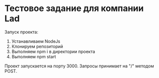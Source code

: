 # Тестовое задание для компании Lad

Запуск проекта:
1. Устанавливаем NodeJs
2. Клонируем репозиторий
3. Выполняем npm i в директории проекта
4. Выполняем npm start

Проект запускается на порту 3000. Запросы принимает на "/" методом POST.
